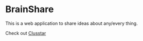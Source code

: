 <h1>BrainShare</h1>
<p>This is a web application to share ideas about any/every thing.</p>
<p>Check out <a href="http://www.clusstar.com">Clusstar</a></p>

